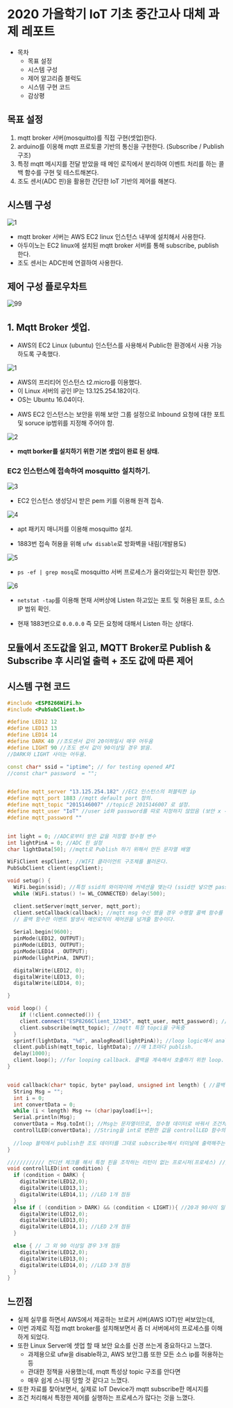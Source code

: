 # 2020 가을학기 IoT 기초 중간고사 대체 과제 레포트


- 목차
    - 목표 설정
    - 시스템 구성
    - 제어 알고리즘 블럭도
    - 시스템 구현 코드
    - 감상평

## 목표 설정

1. mqtt broker 서버(mosquitto)를 직접 구현(셋업)한다.
2. arduino를 이옹해 mqtt 프로토콜 기반의 통신을 구현한다. (Subscribe / Publish 구조)
3. 특정 mqtt 메시지를 전달 받았을 때 메인 로직에서 분리하여 이벤트 처리를 하는 콜백 함수를 구현 및 테스트해본다.
4. 조도 센서(ADC 핀)을 활용한 간단한 IoT 기반의 제어를 해본다.


## 시스템 구성

![1](images/1.png)

- mqtt broker 서버는 AWS EC2 linux 인스턴스 내부에 설치해서 사용한다.
- 아두이노는 EC2 linux에 설치된 mqtt broker 서버를 통해 subscribe, publish 한다.
- 조도 센서는 ADC핀에 연결하여 사용한다.


## 제어 구성 플로우차트

![99](images/flow.png)

## 1. Mqtt Broker 셋업.

- AWS의 EC2 Linux (ubuntu) 인스턴스를 사용해서 Public한 환경에서 사용 가능하도록 구축했다.

![1](images/1.png)

- AWS의 프리티어 인스턴스 t2.micro를 이용했다.
- 이 Linux 서버의 공인 IP는 13.125.254.182이다.
- OS는 Ubuntu 16.04이다.

* AWS EC2 인스턴스는 보안을 위해 보안 그룹 설정으로 Inbound 요청에 대한 포트 및 soruce ip범위를 지정해 주어야 함.

![2](images/2.png)

- <strong>mqtt borker를 설치하기 위한 기본 셋업이 완료 된 상태.</strong>

### EC2 인스턴스에 접속하여 mosquitto 설치하기.

![3](images/3.png)

- EC2 인스턴스 생성당시 받은 pem 키를 이용해 원격 접속.

![4](images/4.png)

- apt 패키지 매니저를 이용해 mosquitto 설치.

- 1883번 접속 허용을 위해 `ufw disable`로 방화벽을 내림(개발용도)

![5](images/5.png)

- `ps -ef | grep mosq`로 mosquitto 서버 프로세스가 올라와있는지 확인한 장면.

![6](images/6.png)

- `netstat -tap`를 이용해 현재 서버상에 Listen 하고있는 포트 및 허용된 포트, 소스 IP 범위 확인.

- 현재 1883번으로 `0.0.0.0` 즉 모든 요청에 대해서 Listen 하는 상태다.

## 모듈에서 조도값을 읽고, MQTT Broker로 Publish & Subscribe 후 시리얼 출력  + 조도 값에 따른 제어
## 시스템 구현 코드

```cpp
#include <ESP8266WiFi.h>
#include <PubSubClient.h>

#define LED12 12
#define LED13 13
#define LED14 14
#define DARK 40 //조도센서 값이 20이하일시 매우 어두움
#define LIGHT 90 //조도 센서 값이 90이상일 경우 밝음.
//DARK와 LIGHT 사이는 어두움.

const char* ssid = "iptime"; // for testing opened API
//const char* password  = "";


#define mqtt_server "13.125.254.182" //EC2 인스턴스의 퍼블릭한 ip
#define mqtt_port 1883 //mqtt default port 정의.
#define mqtt_topic "2015146007" //topic은 2015146007 로 설정.
#define mqtt_user "IoT" //user id와 password를 따로 지정하지 않았음 (보안 x -> 개발용)
#define mqtt_password ""


int light = 0; //ADC로부터 받은 값을 저장할 정수형 변수
int lightPinA = 0; //ADC 핀 설정 
char lightData[50]; //mqtt로 Publish 하기 위해서 만든 문자열 배열  

WiFiClient espClient; //WIFI 클라이언트 구조체를 불러온다.
PubSubClient client(espClient);

void setup() {
  WiFi.begin(ssid); //특정 ssid의 와이파이에 커넥션을 맺는다 (ssid만 넣으면 password가 필요 없는 공개 AP에 접속.)
  while (WiFi.status() != WL_CONNECTED) delay(500);

  client.setServer(mqtt_server, mqtt_port);
  client.setCallback(callback); //mqtt msg 수신 했을 경우 수행할 콜백 함수를 정의한다.
  // 콜백 함수란 이벤트 발생시 메인로직이 제어권을 넘겨줄 함수이다.
  
  Serial.begin(9600);
  pinMode(LED12, OUTPUT);
  pinMode(LED13, OUTPUT);
  pinMode(LED14 , OUTPUT);
  pinMode(lightPinA, INPUT);

  digitalWrite(LED12, 0);
  digitalWrite(LED13, 0);
  digitalWrite(LED14, 0);

}

void loop() {
    if (!client.connected()) {
    client.connect("ESP8266Client_12345", mqtt_user, mqtt_password); //clinet id는 다른 유저와 겹치지만 않으면 되기 떄문에 임의로 정의했다.
    client.subscribe(mqtt_topic); //mqtt 특정 topci을 구독중
  }
  sprintf(lightData, "%d", analogRead(lightPinA)); //loop logic에서 analog read한 정수 값 을 lightdata라는 문자열에 저장  
  client.publish(mqtt_topic, lightData); //매 1초마다 publish.
  delay(1000);
  client.loop(); //for looping callback. 콜백을 계속해서 호출하기 위한 loop. -> 한번만 loop 호출되면 될 것 같은데.. 
}


void callback(char* topic, byte* payload, unsigned int length) { //콜백 함수. 이벤트가 발생했을 때 처리하는 부분 
  String Msg = "";
  int i = 0;
  int convertData = 0;
  while (i < length) Msg += (char)payload[i++];
  Serial.println(Msg);
  convertData = Msg.toInt(); //Msg는 문자열이므로, 정수형 데이터로 바꿔서 조건처리 하기 위한 용도. 
  controllLED(convertData); //String을 int로 변환한 값을 controllLED 함수의 인자로 전
  
  //loop 블럭에서 publish한 조도 데이터를 그대로 subscribe해서 터미널에 출력해주는 콜백 함
}

//////////// 컨디션 체크를 해서 특정 핀을 조작하는 리턴이 없는 프로시져(프로세스) //////////////////
void controllLED(int condition) {
  if (condition < DARK) {
    digitalWrite(LED12,0);
    digitalWrite(LED13,1);
    digitalWrite(LED14,1); //LED 1개 점등
  }
  else if ( (condition > DARK) && (condition < LIGHT)){ //20과 90사이 일 경우 2개 점등   
    digitalWrite(LED12,0);
    digitalWrite(LED13,0);
    digitalWrite(LED14,1); //LED 2개 점등
  }

  else { // 그 외 90 이상일 경우 3개 점등 
    digitalWrite(LED12,0);
    digitalWrite(LED13,0);
    digitalWrite(LED14,0); //LED 3개 점등
  }
}
```

## 느낀점

- 실제 실무를 하면서 AWS에서 제공하는 브로커 서버(AWS IOT)만 써보았는데,
- 이번 과제로 직접 mqtt broker를 설치해보면서 좀 더 서버에서의 프로세스를 이해하게 되었다.
- 또한 Linux Server에 셋업 할 때 보안 요소를 신경 쓰는게 중요하다고 느꼈다.
    - 과제용으로 ufw을 disable하고, AWS 보안그룹 또한 모든 소스 ip를 허용하는 등
    - 관대한 정책을 사용했는데, mqtt 특성상 topic 구조를 안다면
    - 매우 쉽게 스니핑 당할 것 같다고 느꼈다.
- 또한 자료를 찾아보면서, 실제로 IoT Device가 mqtt subscribe한 메시지를
- 조건 처리해서 특정한 제어를 실행하는 프로세스가 많다는 것을 느꼈다.

